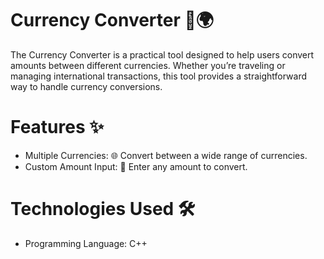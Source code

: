 # Currency Converter 💱🌍
The Currency Converter is a practical tool designed to help users convert amounts between different currencies. Whether you’re traveling or managing international transactions, this tool provides a straightforward way to handle currency conversions.

# Features ✨
- Multiple Currencies: 🌐 Convert between a wide range of currencies.
- Custom Amount Input: 🔢 Enter any amount to convert.

# Technologies Used 🛠️
- Programming Language: C++
